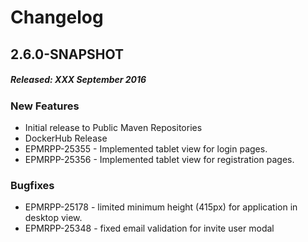 # Changelog

## 2.6.0-SNAPSHOT
##### Released: XXX September 2016

### New Features

* Initial release to Public Maven Repositories
* DockerHub Release 
* EPMRPP-25355 - Implemented tablet view for login pages.
* EPMRPP-25356 - Implemented tablet view for registration pages.

### Bugfixes

* EPMRPP-25178 - limited minimum height (415px) for application in desktop view.
* EPMRPP-25348 - fixed email validation for invite user modal
